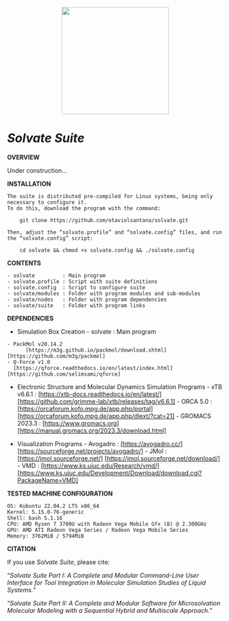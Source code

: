 <div align="center">
<img src="https://user-images.githubusercontent.com/69423088/253824433-a6b55273-b084-4283-a0b6-b8d40bc52890.png" width="250px"/>
</div>

# _**Solvate Suite**_

**OVERVIEW**

Under construction...

**INSTALLATION**

	The suite is distributed pre-compiled for Linux systems, being only necessary to configure it.
	To do this, download the program with the command:
 
		git clone https://github.com/otaviolsantana/solvate.git
  
	Then, adjust the “solvate.profile” and “solvate.config” files, and run the “solvate.config” script:

		cd solvate && chmod +x solvate.config && ./solvate.config
 
**CONTENTS**

	- solvate         : Main program
	- solvate.profile : Script with suite definitions
	- solvate.config  : Script to configure suite
	- solvate/modules : Folder with program modules and sub-modules
	- solvate/nodes   : Folder with program dependencies
	- solvate/suite   : Folder with program links

**DEPENDENCIES**

   * Simulation Box Creation
	- solvate         : Main program
     
	- PackMol v20.14.2
          [https://m3g.github.io/packmol/download.shtml]      [https://github.com/m3g/packmol]
	- Q-Force v1.0
 	  [https://qforce.readthedocs.io/en/latest/index.html][https://github.com/selimsami/qforce]

   * Electronic Structure and Molecular Dynamics Simulation Programs
	- xTB v6.6.1       : [https://xtb-docs.readthedocs.io/en/latest/]        [https://github.com/grimme-lab/xtb/releases/tag/v6.6.1]
	- ORCA 5.0         : [https://orcaforum.kofo.mpg.de/app.php/portal]      [https://orcaforum.kofo.mpg.de/app.php/dlext/?cat=21]
	- GROMACS 2023.3   : [https://www.gromacs.org]                           [https://manual.gromacs.org/2023.3/download.html]

   * Visualization Programs
	- Avogadro         : [https://avogadro.cc/]                              [https://sourceforge.net/projects/avogadro/]
	- JMol             : [https://jmol.sourceforge.net/]                     [https://jmol.sourceforge.net/download/]
	- VMD              : [https://www.ks.uiuc.edu/Research/vmd/]             [https://www.ks.uiuc.edu/Development/Download/download.cgi?PackageName=VMD]

**TESTED MACHINE CONFIGURATION**

	OS: Kubuntu 22.04.2 LTS x86_64 
	Kernel: 5.15.0-76-generic 
	Shell: bash 5.1.16 
	CPU: AMD Ryzen 7 3700U with Radeon Vega Mobile Gfx (8) @ 2.300GHz 
	GPU: AMD ATI Radeon Vega Series / Radeon Vega Mobile Series 
	Memory: 3762MiB / 5794MiB 

**CITATION**

If you use _Solvate Suite_, please cite:

“_Solvate Suite Part I: A Complete and Modular Command-Line User Interface for Tool Integration in Molecular Simulation Studies of Liquid Systems._”

“_Solvate Suite Part II: A Complete and Modular Software for Microsolvation Molecular Modeling with a Sequential Hybrid and Multiscale Approach._”
